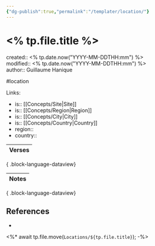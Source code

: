 ```yaml
---
{"dg-publish":true,"permalink":"/templater/location/"}
---
```



# <% tp.file.title %>

created:: <% tp.date.now("YYYY-MM-DDTHH:mm") %>  
modified:: <% tp.date.now("YYYY-MM-DDTHH:mm") %>  
author:: Guillaume Hanique  

#location

Links:

- is:: [[Concepts/Site\|Site]]
- is:: [[Concepts/Region\|Region]]
- is:: [[Concepts/City\|City]]
- is:: [[Concepts/Country\|Country]]
- region:: 
- country:: 

| Verses |
| ------ |

{ .block-language-dataview}

| Notes |
| ----- |

{ .block-language-dataview}

## References

- 
<%*
await tp.file.move(`Locations/${tp.file.title}`);
-%>